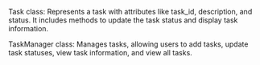 Task class: Represents a task with attributes like task_id, description, and status. It includes methods to update the task status and display task information.

TaskManager class: Manages tasks, allowing users to add tasks, update task statuses, view task information, and view all tasks.
